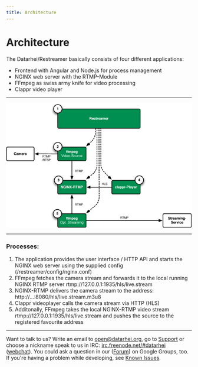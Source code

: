 ```yaml
---
title: Architecture
---
```


# Architecture

The Datarhei/Restreamer basically consists of four different applications:

* Frontend with Angular and Node.js for process management
* NGINX web server with the RTMP-Module
* FFmpeg as swiss army knife for video processing
* Clappr video player



---

![UI-Preview](../img/architecture.png)

---

### Processes:

1. The application provides the user interface / HTTP API and starts the NGINX web server using the supplied config  (/restreamer/config/nginx.conf)  
2. FFmpeg fetches the camera stream and forwards it to the local running NGINX RTMP server rtmp://127.0.0.1:1935/hls/live.stream  
3. NGINX-RTMP delivers the camera stream to the address: http://...:8080/hls/live.stream.m3u8
4. Clappr videoplayer calls the camera stream via HTTP (HLS)
5. Additonally, FFmpeg takes the local NGINX-RTMP video stream rtmp://127.0.0.1:1935/hls/live.stream and pushes the source to 
the registered favourite address

---

Want to talk to us? Write an email to <a href="mailto:open@datarhei.org?subject=Datarhei/Restreamer">open@datarhei.org</a>, go to [Support](../support.html) or choose a nickname speak to us in IRC: <a href="irc://irc.freenode.net#piwik">irc.freenode.net/#datarhei</a> (<a target= "_blank" href="https://webchat.freenode.net/?channels=datarhei">webchat</a>). You could ask a question in our (<a target= "_blank" href="https://groups.google.com/forum/#!forum/datarhei">Forum</a>) on Google Groups, too. If you're having a problem while developing, see <a target= "_blank" href="https://github.com/datarhei/restreamer/issues">Known Issues</a>.  
